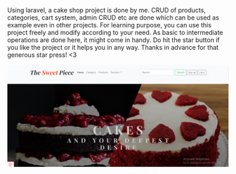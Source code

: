 Using laravel, a cake shop project is done by me. CRUD of products, categories, cart system, admin CRUD etc are done which can be used as example even in other projects. 
For learning purpose, you can use this project freely and modify according to your need. As basic to intermediate operations are done here, it might come in handy. 
Do hit the star button if you like the project or it helps you in any way. Thanks in advance for that generous star press! <3


![Homepage](/images-of-the-sweet-piece-site/thesweetpiece.PNG)
